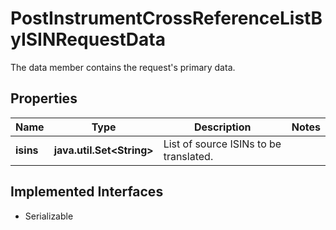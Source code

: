 

# PostInstrumentCrossReferenceListByISINRequestData

The data member contains the request's primary data.

## Properties

Name | Type | Description | Notes
------------ | ------------- | ------------- | -------------
**isins** | **java.util.Set&lt;String&gt;** | List of source ISINs to be translated. | 


## Implemented Interfaces

* Serializable


